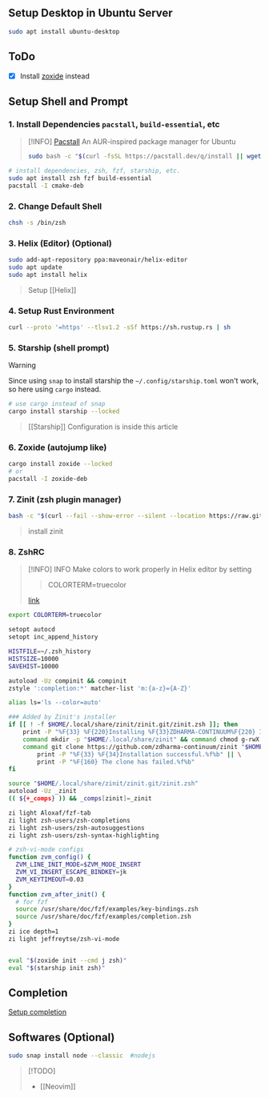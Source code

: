 
## Setup Desktop in Ubuntu Server

```bash
sudo apt install ubuntu-desktop
```

## ToDo

- [x] Install [zoxide](https://github.com/ajeetdsouza/zoxide?tab=readme-ov-file) instead
## Setup Shell and Prompt

### 1. Install Dependencies `pacstall`, `build-essential`, etc

> [!INFO] [Pacstall](https://github.com/pacstall/pacstall#installing)
> An AUR-inspired package manager for Ubuntu
> ```bash
> sudo bash -c "$(curl -fsSL https://pacstall.dev/q/install || wget -q https://pacstall.dev/q/install -O -)"
> ```

```bash
# install dependencies, zsh, fzf, starship, etc.
sudo apt install zsh fzf build-essential
pacstall -I cmake-deb
```


### 2. Change Default Shell

```bash
chsh -s /bin/zsh
```

### 3. Helix (Editor) (Optional)

```bash
sudo add-apt-repository ppa:maveonair/helix-editor
sudo apt update
sudo apt install helix
```
> Setup [[Helix]]

### 4. Setup Rust Environment 

```bash
curl --proto '=https' --tlsv1.2 -sSf https://sh.rustup.rs | sh
```

### 5. Starship (shell prompt)

> [!Warning]
> Since using `snap` to install starship the `~/.config/starship.toml` won't work, so here using `cargo` instead.

```bash
# use cargo instead of snap
cargo install starship --locked
```

> [[Starship]] Configuration is inside this article

### 6. Zoxide (autojump like)

```bash
cargo install zoxide --locked
# or
pacstall -I zoxide-deb
```

### 7. Zinit (zsh plugin manager)

```bash
bash -c "$(curl --fail --show-error --silent --location https://raw.githubusercontent.com/zdharma-continuum/zinit/HEAD/scripts/install.sh)"
```
> install zinit

### 8. ZshRC

> [!INFO] INFO
> Make colors to work properly in Helix editor by setting
>  > COLORTERM=truecolor
> 
> [link](https://askubuntu.com/a/1329392)

```bash
export COLORTERM=truecolor

setopt autocd
setopt inc_append_history

HISTFILE=~/.zsh_history
HISTSIZE=10000
SAVEHIST=10000

autoload -Uz compinit && compinit
zstyle ':completion:*' matcher-list 'm:{a-z}={A-Z}'

alias ls='ls --color=auto'

### Added by Zinit's installer
if [[ ! -f $HOME/.local/share/zinit/zinit.git/zinit.zsh ]]; then
    print -P "%F{33} %F{220}Installing %F{33}ZDHARMA-CONTINUUM%F{220} Initiative Plugin Manager (%F{33}zdharma-continuum/zinit%F{220})\u2026%f"
    command mkdir -p "$HOME/.local/share/zinit" && command chmod g-rwX "$HOME/.local/share/zinit"
    command git clone https://github.com/zdharma-continuum/zinit "$HOME/.local/share/zinit/zinit.git" && \
        print -P "%F{33} %F{34}Installation successful.%f%b" || \
        print -P "%F{160} The clone has failed.%f%b"
fi

source "$HOME/.local/share/zinit/zinit.git/zinit.zsh"
autoload -Uz _zinit
(( ${+_comps} )) && _comps[zinit]=_zinit

zi light Aloxaf/fzf-tab
zi light zsh-users/zsh-completions
zi light zsh-users/zsh-autosuggestions
zi light zsh-users/zsh-syntax-highlighting

# zsh-vi-mode configs
function zvm_config() {
  ZVM_LINE_INIT_MODE=$ZVM_MODE_INSERT
  ZVM_VI_INSERT_ESCAPE_BINDKEY=jk
  ZVM_KEYTIMEOUT=0.03
}
function zvm_after_init() {
  # for fzf
  source /usr/share/doc/fzf/examples/key-bindings.zsh
  source /usr/share/doc/fzf/examples/completion.zsh
}
zi ice depth=1
zi light jeffreytse/zsh-vi-mode


eval "$(zoxide init --cmd j zsh)"
eval "$(starship init zsh)"
```


## Completion

[Setup completion](https://www.reddit.com/r/zsh/comments/mvjbn4/no_autocompletion_with_zsh_for_docker/)
## Softwares (Optional)

```bash
sudo snap install node --classic  #nodejs
```

> [!TODO]
> *  [[Neovim]] 
